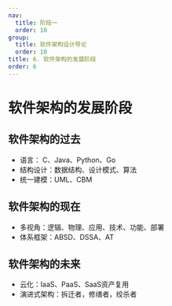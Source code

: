 ```yaml
---
nav:
  title: 阶段一
  order: 10
group:
  title: 软件架构设计导论
  order: 10
title: 6. 软件架构的发展阶段
order: 6
---
```


# 软件架构的发展阶段

## 软件架构的过去

- 语言： C、Java、Python、Go
- 结构设计：数据结构、设计模式、算法
- 统一建模：UML、CBM

## 软件架构的现在

- 多视角：逻辑、物理、应用、技术、功能、部署
- 体系框架：ABSD、DSSA、AT

## 软件架构的未来

- 云化：IaaS、PaaS、SaaS资产复用
- 演进式架构：拆迁者，修缮者，绞杀者